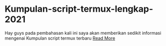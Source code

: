 # Kumpulan-script-termux-lengkap-2021
Hay guys pada pembahasan kali ini saya akan memberikan sedikit informasi mengenai Kumpulan script termux terbaru
<a href="https://www.nagato-official23.my.id/2021/05/kumpulan-sc-termux-terlengkap-2021.html">Read More</a>
